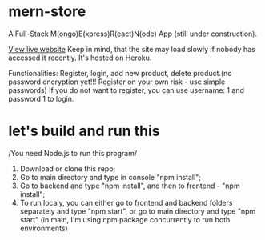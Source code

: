 # mern-store
A Full-Stack M(ongo)E(xpress)R(eact)N(ode) App (still under construction).

[View live website](https://pivanov-mern-store.herokuapp.com/)
Keep in mind, that the site may load slowly if nobody has accessed it recently. It's hosted on Heroku.

Functionalities:
Register, login, add new product, delete product.(no password encryption yet!!! Register on your own risk - use simple passwords)
If you do not want to register, you can use username: 1 and password 1 to login.


# let's build and run this

/You need Node.js to run this program/
  1. Download or clone this repo;
  2. Go to main directory and type in console "npm install";
  3. Go to backend and type "npm install", and then to frontend - "npm install";
  4. To run localy, you can either go to frontend and backend folders separately and type "npm start", or go to main directory and type "npm start" (in main, I'm using npm package concurrently to run both environments)
